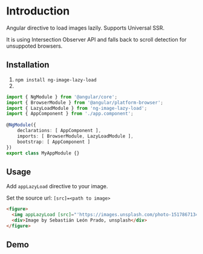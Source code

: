 # Introduction

Angular directive to load images lazily. Supports Universal SSR.

It is using Intersection Observer API and falls back to scroll detection for unsuppoted browsers.

## Installation
1. `npm install ng-image-lazy-load`
2. 

```typescript
import { NgModule } from '@angular/core';
import { BrowserModule } from '@angular/platform-browser';
import { LazyLoadModule } from 'ng-image-lazy-load';
import { AppComponent } from './app.component';
 
@NgModule({
    declarations: [ AppComponent ],
    imports: [ BrowserModule, LazyLoadModule ],
    bootstrap: [ AppComponent ]
})
export class MyAppModule {}
```



## Usage

Add `appLazyLoad` directive to  your image.

Set the source url: `[src]=<path to image>`

```html
<figure>
  <img appLazyLoad [src]="'https://images.unsplash.com/photo-1517867134921-7623876aaaa9?ixlib=rb-0.3.5&s=b5cc7c86ffff07028b46ba92ca7c5897&auto=format&fit=crop&w=2468&q=80'">
  <div>Image by Sebastián León Prado, unsplash</div>
</figure>
```

## Demo

